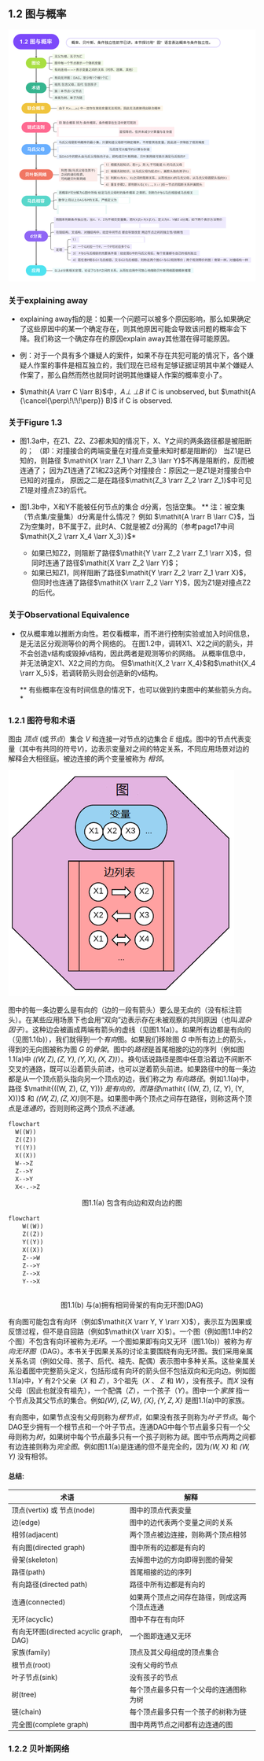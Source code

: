 

## 1.2 图与概率

![概念串联](1.2图与概率.svg)

### 关于explaining away

* explaining away指的是：如果一个问题可以被多个原因影响，那么如果确定了这些原因中的某一个确定存在，则其他原因可能会导致该问题的概率会下降。我们称这一个确定存在的原因explain away其他潜在得可能原因。

* 例：对于一个具有多个嫌疑人的案件，如果不存在共犯可能的情况下，各个嫌疑人作案的事件是相互独立的，我们现在已经有足够证据证明其中某个嫌疑人作案了，那么自然而然也就同时说明其他嫌疑人作案的概率变小了。
* $\mathit{A \rarr C \larr B}$中，$\mathit{A {\perp\!\!\!\perp} B}$ if C is unobserved, but $\mathit{A {\cancel{\perp\!\!\!\perp}} B}$ if C is observed.



### 关于Figure 1.3

* 图1.3a中，在Z1、Z2、Z3都未知的情况下，X、Y之间的两条路径都是被阻断的；
  （即：对撞接合的两端变量在对撞点变量未知时都是阻断的）
  当Z1是已知的，则路径 $\mathit{X \rarr Z_1 \harr Z_3 \larr Y}$不再是阻断的，反而被连通了；
  因为Z1连通了Z1和Z3这两个对撞接合：原因之一是Z1是对撞接合中已知的对撞点，
  原因之二是在路径$\mathit{Z_3 \rarr Z_2 \rarr Z_1}$中可见Z1是对撞点Z3的后代。 
  
* 图1.3b中，X和Y不能被任何节点的集合 d分离，包括空集。
  ** 注：被空集（节点集/变量集）d分离是什么情况？
  例如 $\mathit{A \rarr B \larr C}$，当Z为空集时，B不属于Z，此时A、C就是被Z  d分离的（参考page17中间 $\mathit{X_2 \rarr X_4 \larr X_3）}$*
  
  * 如果已知Z2，则阻断了路径$\mathit{Y \rarr Z_2 \rarr Z_1 \rarr X}$，但同时连通了路径$\mathit{X \rarr Z_2 \larr Y}$；
  * 如果已知Z1，同样阻断了路径$\mathit{Y \rarr Z_2 \rarr Z_1 \rarr X}$，但同时也连通了路径$\mathit{X \rarr Z_2 \larr Y}$，因为Z1是对撞点Z2的后代。
  
  

### 关于Observational Equivalence

* 仅从概率难以推断方向性。若仅看概率，而不进行控制实验或加入时间信息，是无法区分观测等价的两个网络的。
  在图1.2中，调转X1、X2之间的箭头，并不会创造v结构或毁掉v结构，因此两者是观测等价的网络。
  从概率信息中，并无法确定X1、X2之间的方向。
  但$\mathit{X_2 \rarr X_4}$和$\mathit{X_4 \rarr X_5}$，若调转箭头则会创造新的v结构。
  
  ** 有些概率在没有时间信息的情况下，也可以做到约束图中的某些箭头方向。*

### 1.2.1 图符号和术语

图由 *顶点* (或*节点*）集合 $\mathit{V}$ 和连接一对节点的边集合 $\mathit{E}$ 组成。图中的节点代表变量（其中有共同的符号$\mathit{V}$)，边表示变量对之间的特定关系，不同应用场景对边的解释会大相径庭。被边连接的两个变量被称为 *相邻*。

![图](../_media/graph_schema.png) 

图中的每一条边要么是有向的（边的一段有箭头）要么是无向的（没有标注箭头）。在某些应用场景下也会用“双向”边表示存在未被观察的共同原因（也叫*混杂因子*）。这种边会被画成两端有箭头的虚线（见图1.1(a)）。如果所有边都是有向的（见图1.1(b)），我们就得到一个*有向*图。如果我们移除图 $\mathit{G}$ 中所有边上的箭头，得到的无向图被称为图 $\mathit{G}$ 的*骨架*。图中的*路径*是首尾相接的边的序列（例如图1.1(a)中 $\mathit{((W, Z), (Z, Y), (Y, X), (X, Z)) }$）。换句话说路径是图中任意沿着边不间断不交叉的通路，既可以沿着箭头前进，也可以逆着箭头前进。如果路径中的每一条边都是从一个顶点箭头指向另一个顶点的边，我们称之为 *有向路径*。例如1.1(a)中，路径  $\mathit{((W, Z), (Z, Y))} $是有向的，而路径$\mathit{ ((W, Z), (Z, Y), (Y, X))}$ 和 $\mathit{((W, Z), (Z, X)) }$则不是。如果图中两个顶点之间存在路径，则称这两个顶点是*连通的*，否则则称这两个顶点*不连通*。



```mermaid
flowchart
  W((W))
  Z((Z))
  Y((Y))
  X((X))
  W-->Z
  Z-->Y
  X-->Y
  X<-.->Z
```
<p align="center">图1.1(a) 包含有向边和双向边的图</p>

```mermaid
flowchart
	W((W))
  	Z((Z))
  	Y((Y))
  	X((X))
  	Z-->W
  	Z-->Y
  	Z-->X
  	Y-->X
  	
```
<p align="center">图1.1(b) 与(a)拥有相同骨架的有向无环图(DAG)</p>

有向图可能包含有向环（例如$\mathit{X \rarr Y, Y \rarr X}$），表示互为因果或反馈过程，但不是自回路（例如$\mathit{X \rarr X}$）。一个图（例如图1.1中的2个图）不包含有向环被称为*无环*。一个图如果即有向又无环（图1.1(b)）被称为*有向无环图*（DAG）。本书关于因果关系的讨论主要围绕有向无环图。我们采用亲属关系名词（例如父母、孩子、后代、祖先、配偶）表示图中多种关系。这些亲属关系沿着图中完整箭头定义，包括形成有向环的箭头但不包括双向和无向边。例如图1.1(a)中，$\mathit{Y}$ 有2个父亲（$\mathit{X}$ 和 $\mathit{Z}$），3个祖先（$\mathit{X}$ 、 $\mathit{Z}$ 和 $\mathit{W}$），没有孩子。而$\mathit{X}$ 没有父母（因此也就没有祖先），一个配偶（$\mathit{Z}$），一个孩子（$\mathit{Y}$）。图中一个*家族* 指一个节点及其父节点的集合。例如$\mathit{\{W\}, \{Z, W\}, \{X\}, \{Y, Z, X\}}$ 是图1.1(a)中的家族。

有向图中，如果节点没有父母则称为*根节点*，如果没有孩子则称为*叶子节点*。每个DAG至少拥有一个根节点和一个叶子节点。连通DAG中每个节点最多只有一个父母则称为*树*，如果树中每个节点最多只有一个孩子则称为*链*。图中节点两两之间都有边连接则称为*完全图*。例如图1.1(a)是连通的但不是完全的，因为$\mathit{(W, X)}$ 和 $\mathit{(W, Y)}$ 没有相邻。 

<div class="alert alert-info" role="alert">
  <h4 class="alert-heading">总结:</h4>
<table class="table table-bordered">
  <thead>
    <tr>
      <th>术语</th>
      <th>解释</th>
    </tr>
  </thead>
  <tbody>
  	<tr>
      <td>顶点(vertix) 或 节点(node)</td>
      <td>图中的顶点代表变量</td>
    </tr>
    <tr>
      <td>边(edge)</td>
      <td>图中的边代表两个变量之间的关系</td>
    </tr>
    <tr>
      <td>相邻(adjacent)</td>
      <td>两个顶点被边连接，则称两个顶点相邻</td>
    </tr>
    <tr>
      <td>有向图(directed graph)</td>
      <td>图中所有的边都是有向的</td>
    </tr>
    <tr>
      <td>骨架(skeleton)</td>
      <td>去掉图中边的方向即得到图的骨架</td>
    </tr>
    <tr>
      <td>路径(path)</td>
      <td>首尾相接的边的序列</td>
    </tr>
    <tr>
      <td>有向路径(directed path)</td>
      <td>路径中所有边都是有向的</td>
    </tr>
    <tr>
      <td>连通(connected)</td>
      <td>如果两个顶点之间存在路径，则成这两个顶点连通</td>
    </tr>
    <tr>
      <td>无环(acyclic)</td>
      <td>图中不存在有向环</td>
    </tr>
    <tr>
      <td>有向无环图(directed acyclic graph, DAG)</td>
      <td>一个图即连通又无环</td>
    </tr>
    <tr>
      <td>家族(family)</td>
      <td>顶点及其父母组成的顶点集合</td>
    </tr>
    <tr>
      <td>根节点(root)</td>
      <td>没有父母的节点</td>
    </tr>
    <tr>
      <td>叶子节点(sink)</td>
      <td>没有孩子的节点</td>
    </tr>
    <tr>
      <td>树(tree)</td>
      <td>每个顶点最多只有一个父母的连通图称为树</td>
    </tr>
    <tr>
      <td>链(chain)</td>
      <td>每个顶点最多只有一个孩子的树称为链</td>
    </tr>
    <tr>
      <td>完全图(complete graph)</td>
      <td>图中两两节点之间都有边连通的图</td>
    </tr>
  </tbody>
</table>
</div>


### 1.2.2 贝叶斯网络



